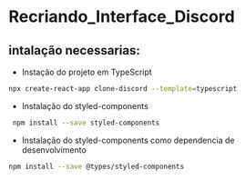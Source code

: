 # Recriando_Interface_Discord

## intalação necessarias: 
- Instação do projeto em TypeScript
```bash
npx create-react-app clone-discord --template=typescript
```
- Instalação do styled-components
```bash
 npm install --save styled-components
 ```
 - Instalação do styled-components como dependencia de desenvolvimento 
 ```bash
 npm install --save @types/styled-components
 ```
 
 
